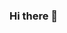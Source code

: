 ### Hi there 👋

<!--
**edwinmarttin1/edwinmarttin1** is a ✨ _special_ ✨ repository because its `README.md` (this file) appears on your GitHub profile.



- 🔭 I’m currently working on Defensoria de espacio publico in Bogota.
- 🌱 I’m currently learning data science
- 👯 I’m looking to collaborate on data analysis
- 🤔 I’m looking for help with github
- 💬 Ask me about all you want
- 📫 How to reach me: wimartin1@hotmail.com
- ⚡ Fun fact: travel , dance , meditation.
-->
